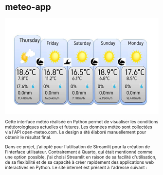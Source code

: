 


# meteo-app

![image meteo](/julteo.jpg)

Cette interface météo réalisée en Python permet de visualiser les conditions météorologiques actuelles et futures. Les données météo sont collectées via l'API open-meteo.com. Le design a été élaboré manuellement pour obtenir le résultat final.

Dans ce projet, j'ai opté pour l'utilisation de Streamlit pour la création de l'interface utilisateur. Contrairement à Quarto, qui était mentionné comme une option possible, j'ai choisi Streamlit en raison de sa facilité d'utilisation, de sa flexibilité et de sa capacité à créer rapidement des applications web interactives en Python.
Le site internet est présent à l'adresse suivant :



